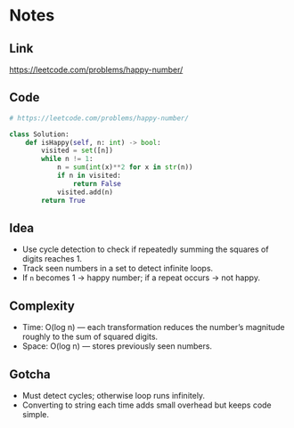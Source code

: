 # Notes

## Link
https://leetcode.com/problems/happy-number/

## Code
``` python
# https://leetcode.com/problems/happy-number/

class Solution:
    def isHappy(self, n: int) -> bool:
        visited = set([n])
        while n != 1:
            n = sum(int(x)**2 for x in str(n))
            if n in visited:
                return False
            visited.add(n)
        return True
```

## Idea

* Use cycle detection to check if repeatedly summing the squares of digits reaches 1.
* Track seen numbers in a set to detect infinite loops.
* If `n` becomes 1 → happy number; if a repeat occurs → not happy.

## Complexity

* Time: O(log n) — each transformation reduces the number’s magnitude roughly to the sum of squared digits.
* Space: O(log n) — stores previously seen numbers.

## Gotcha

* Must detect cycles; otherwise loop runs infinitely.
* Converting to string each time adds small overhead but keeps code simple.
